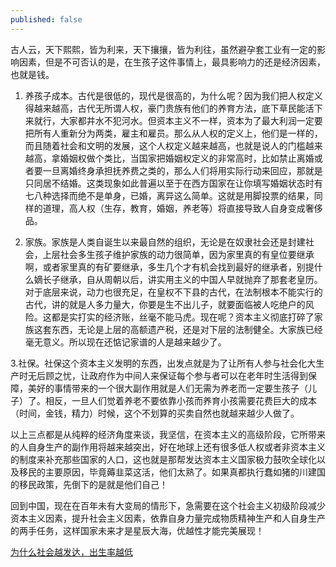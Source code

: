 ```yaml
---
published: false
---
```

古人云，天下熙熙，皆为利来，天下攘攘，皆为利往，虽然避孕套工业有一定的影响因素，但是不可否认的是，在生孩子这件事情上，最具影响力的还是经济因素，也就是钱。

1. 养孩子成本。古代是很低的，现代是很高的，为什么呢？因为我们把人权定义得越来越高，古代无所谓人权，豪门贵族有他们的养育方法，底下草民能活下来就行，大家都井水不犯河水。但资本主义不一样，资本为了最大利润一定要把所有人重新分为两类，雇主和雇员。那么从人权的定义上，他们是一样的，而且随着社会和文明的发展，这个人权定义越来越高，也就是说人的门槛越来越高，拿婚姻权做个类比，当国家把婚姻权定义的非常高时，比如禁止离婚或者要一旦离婚终身承担抚养费之类的，那么人们将用实际行动来回应，那就是只同居不结婚。这类现象如此普遍以至于在西方国家在让你填写婚姻状态时有七八种选择而绝不是单身，已婚，离异这么简单。这就是用脚投票的结果，同样的道理，高人权（生存，教育，婚姻，养老等）将直接导致人自身变成奢侈品。

2. 家族。家族是人类自诞生以来最自然的组织，无论是在奴隶社会还是封建社会，上层社会多生孩子维护家族的动力很简单，因为家里真的有皇位要继承啊，或者家里真的有矿要继承，多生几个才有机会找到最好的继承者，别提什么嫡长子继承，自从周朝以后，讲实用主义的中国人早就抛弃了那套老皇历。对于底层来说，动力也很充足，在皇权不下县的古代，在法制根本不能实行的古代，讲的就是人多力量大，你要是生不出儿子，就要面临被人吃绝户的风险。这都是实打实的经济账，丝毫不能马虎。现在呢？资本主义彻底打碎了家族这套东西，无论是上层的高额遗产税，还是对下层的法制健全。大家族已经毫无意义。所以现在还惦记家谱的人是越来越少了。

3.社保。社保这个资本主义发明的东西，出发点就是为了让所有人参与社会化大生产时无后顾之忧，让政府作为中间人来保证每个参与者可以在老年时生活得到保障，美好的事情带来的一个很大副作用就是人们无需为养老而一定要生孩子（儿子）了。相反，一旦人们觉着养老不要依靠小孩而养育小孩需要花费巨大的成本（时间，金钱，精力）时候，这个不划算的买卖自然也就越来越少人做了。

以上三点都是从纯粹的经济角度来谈，我坚信，在资本主义的高级阶段，它所带来的人自身生产的副作用将越来越突出，好在地球上还有很多低人权或者非资本主义的制度来补充那些国家的人口，这也就是那帮发达资本主义国家极力鼓吹全球化以及移民的主要原因，毕竟薅韭菜这活，他们太熟了。如果真都执行蠢如猪的川建国的移民政策，先倒下的是就是他们自己！

回到中国，现在在百年未有大变局的情形下，急需要在这个社会主义初级阶段减少资本主义因素，提升社会主义因素，依靠自身力量完成物质精神生产和人自身生产的两手任务，这样国家未来才是星辰大海，优越性才能完美展现！

[为什么社会越发达，出生率越低](https://yuanqingfei.me/%E4%B8%BA%E4%BB%80%E4%B9%88%E7%A4%BE%E4%BC%9A%E8%B6%8A%E5%8F%91%E8%BE%BE-%E5%87%BA%E7%94%9F%E7%8E%87%E8%B6%8A%E4%BD%8E/)